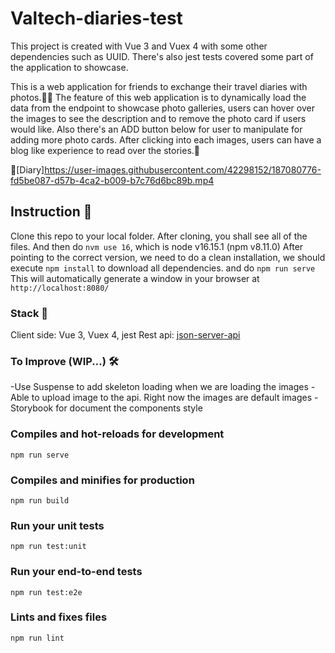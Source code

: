 # Valtech-diaries-test
This project is created with Vue 3 and Vuex 4 with some other dependencies such as UUID. 
There's also jest tests covered some part of the application to showcase.

This is a web application for friends to exchange their travel diaries with photos.🧳🌸
The feature of this web application is to dynamically load the data from the endpoint to showcase photo galleries, users can hover over the images to see the description and to remove the photo card if users would like. Also there's an ADD button below for user to manipulate for adding more photo cards. After clicking into each images, users can have a blog like experience to read over the stories.🦄 


🎥[Diary]https://user-images.githubusercontent.com/42298152/187080776-fd5be087-d57b-4ca2-b009-b7c76d6bc89b.mp4




## Instruction 📒
Clone this repo to your local folder.
After cloning, you shall see all of the files.
And then do `nvm use 16`, which is node v16.15.1 (npm v8.11.0) 
After pointing to the correct version, we need to do a clean installation, we should execute `npm install` to download all dependencies. and do `npm run serve`
This will automatically generate a window in your browser at `http://localhost:8080/` 

### Stack 🔎
Client side: Vue 3, Vuex 4, jest
Rest api: [json-server-api](https://github.com/UXDESIGNERLIN/json-server-api)

### To Improve (WIP...) 🛠️
-Use Suspense to add skeleton loading when we are loading the images
-Able to upload image to the api. Right now the images are default images
-Storybook for document the components style

### Compiles and hot-reloads for development
```
npm run serve
```

### Compiles and minifies for production
```
npm run build
```

### Run your unit tests
```
npm run test:unit
```

### Run your end-to-end tests
```
npm run test:e2e
```

### Lints and fixes files
```
npm run lint
```
